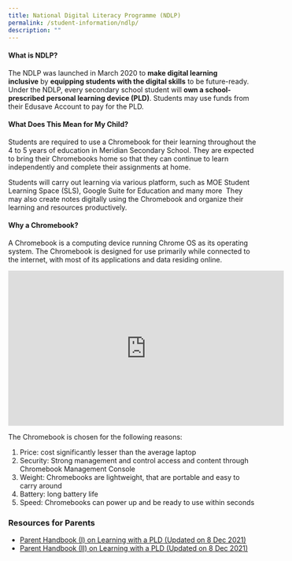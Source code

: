 ```yaml
---
title: National Digital Literacy Programme (NDLP)
permalink: /student-information/ndlp/
description: ""
---
```

#### What is NDLP?

The NDLP was launched in March 2020 to&nbsp;**make digital learning inclusive**&nbsp;by&nbsp;**equipping students with the digital skills**&nbsp;to be future-ready. Under the NDLP, every secondary school student will&nbsp;**own a school-prescribed personal learning device (PLD)**. Students may use funds from their Edusave Account to pay for the PLD.

#### What Does This Mean for My Child?

Students are required to use a Chromebook for their learning throughout the 4 to 5 years of education in Meridian Secondary School. They are expected to bring their Chromebooks home so that they can continue to learn independently and complete their assignments at home.

Students will carry out learning via various platform, such as MOE Student Learning Space (SLS), Google Suite for Education and many more&nbsp; They may also create notes digitally using the Chromebook and organize their learning and resources productively.

#### Why a Chromebook?

A Chromebook is a computing device running Chrome OS as its operating system. The Chromebook is designed for use primarily while connected to the internet, with most of its applications and data residing online.

<iframe width="560" height="315" src="https://www.youtube.com/embed/mSbZQNJwPuI" title="YouTube video player" frameborder="0" allow="accelerometer; autoplay; clipboard-write; encrypted-media; gyroscope; picture-in-picture; web-share" allowfullscreen=""></iframe>

The Chromebook is chosen for the following reasons:

1.  Price: cost significantly lesser than the average laptop
2.  Security: Strong management and control access and content through Chromebook Management Console
3.  Weight: Chromebooks are lightweight, that are portable and easy to carry around
4.  Battery: long battery life
5.  Speed: Chromebooks can power up and be ready to use within seconds

### Resources for Parents

- [Parent Handbook (I) on Learning with a PLD (Updated on 8 Dec 2021)](/files/Handbooks%20and%20Letters/Parent-Handbook-I-on-Learning-with-a-PLD-Updated-on-8-Dec-2021.pdf)
- [Parent Handbook (II) on Learning with a PLD (Updated on 8 Dec 2021)](/files/Handbooks%20and%20Letters/Parent-Handbook-II-on-Learning-with-a-PLD-Updated-on-8-Dec-2021.pdf)